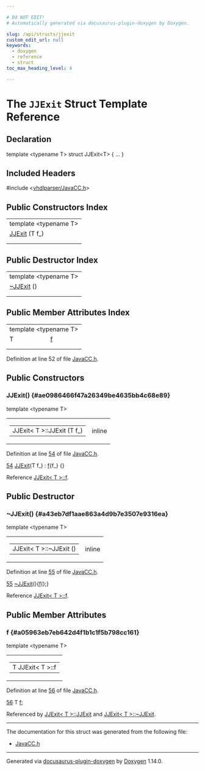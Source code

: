 ```yaml
---

# DO NOT EDIT!
# Automatically generated via docusaurus-plugin-doxygen by Doxygen.

slug: /api/structs/jjexit
custom_edit_url: null
keywords:
  - doxygen
  - reference
  - struct
toc_max_heading_level: 4

---
```


<div class="doxyPage">

# The `JJExit` Struct Template Reference



## Declaration

<div class="doxyDeclaration">
template &lt;typename T&gt;
struct JJExit&lt;T&gt; { ... }
</div>

## Included Headers

<div class="doxyIncludesList">#include &lt;<a href="/web-doxygen/docs/api/files/vhdlparser/javacc-h">vhdlparser/JavaCC.h</a>&gt;
</div>

## Public Constructors Index

<table class="doxyMembersIndex">

<tr class="doxyMemberIndexTemplate">
<td class="doxyMemberIndexTemplate" colspan="2"><div>template &lt;typename T&gt;</div></td>
</tr>
<tr class="doxyMemberIndexItem">
<td class="doxyMemberIndexItemNoTypeNameTemplate" colspan="2" align="left" valign="top"><a href="#ae0986466f47a26349be4635bb4c68e89">JJExit</a> (T f_)</td>
</tr>
<tr class="doxyMemberIndexDescription">
<td class="doxyMemberIndexDescriptionLeft"></td>
<td class="doxyMemberIndexDescriptionRight">
</td>
</tr>
<tr class="doxyMemberIndexSeparator">
<td class="doxyMemberIndexSeparator" colspan="2"></td>
</tr>

</table>

## Public Destructor Index

<table class="doxyMembersIndex">

<tr class="doxyMemberIndexTemplate">
<td class="doxyMemberIndexTemplate" colspan="2"><div>template &lt;typename T&gt;</div></td>
</tr>
<tr class="doxyMemberIndexItem">
<td class="doxyMemberIndexItemNoTypeNameTemplate" colspan="2" align="left" valign="top"><a href="#a43eb7df1aae863a4d9b7e3507e9316ea">~JJExit</a> ()</td>
</tr>
<tr class="doxyMemberIndexDescription">
<td class="doxyMemberIndexDescriptionLeft"></td>
<td class="doxyMemberIndexDescriptionRight">
</td>
</tr>
<tr class="doxyMemberIndexSeparator">
<td class="doxyMemberIndexSeparator" colspan="2"></td>
</tr>

</table>

## Public Member Attributes Index

<table class="doxyMembersIndex">

<tr class="doxyMemberIndexTemplate">
<td class="doxyMemberIndexTemplate" colspan="2"><div>template &lt;typename T&gt;</div></td>
</tr>
<tr class="doxyMemberIndexItem">
<td class="doxyMemberIndexItemTypeTemplate" align="left" valign="top">T</td>
<td class="doxyMemberIndexItemNameTemplate" align="left" valign="top"><a href="#a05963eb7eb642d4f1b1c1f5b798cc161">f</a></td>
</tr>
<tr class="doxyMemberIndexDescription">
<td class="doxyMemberIndexDescriptionLeft"></td>
<td class="doxyMemberIndexDescriptionRight">
</td>
</tr>
<tr class="doxyMemberIndexSeparator">
<td class="doxyMemberIndexSeparator" colspan="2"></td>
</tr>

</table>


<p>Definition at line 52 of file <a href="/web-doxygen/docs/api/files/vhdlparser/javacc-h">JavaCC.h</a>.</p>

<div class="doxySectionDef">

## Public Constructors

### JJExit() {#ae0986466f47a26349be4635bb4c68e89}

<div class="doxyMemberItem">
<div class="doxyMemberProto">
<div class="doxyMemberTemplate">template &lt;typename T&gt;</div>
<table class="doxyMemberLabels">
<tr class="doxyMemberLabels">
<td class="doxyMemberLabelsLeft">
<table class="doxyMemberName">
<tr>
<td class="doxyMemberName">JJExit&lt; T &gt;::JJExit (T f_)</td>
</tr>
</table>
</td>
<td class="doxyMemberLabelsRight">
<span class="doxyMemberLabels">
<span class="doxyMemberLabel inline">inline</span>
</span>
</td>
</tr>
</table>
</div>
<div class="doxyMemberDoc">


<p>Definition at line <a href="/web-doxygen/docs/api/files/vhdlparser/javacc-h/#l00054">54</a> of file <a href="/web-doxygen/docs/api/files/vhdlparser/javacc-h">JavaCC.h</a>.</p>

<div class="doxyProgramListing">

<div class="doxyCodeLine"><span class="doxyLineNumber"><a href="#ae0986466f47a26349be4635bb4c68e89">54</a></span><span class="doxyLineContent"><span class="doxyHighlight">    <a href="#ae0986466f47a26349be4635bb4c68e89">JJExit</a>(T f_) : <a href="#a05963eb7eb642d4f1b1c1f5b798cc161">f</a>{f_} {}</span></span></div>

</div>


Reference <a href="#a05963eb7eb642d4f1b1c1f5b798cc161">JJExit&lt; T &gt;::f</a>.
</div>
</div>

</div>

<div class="doxySectionDef">

## Public Destructor

### ~JJExit() {#a43eb7df1aae863a4d9b7e3507e9316ea}

<div class="doxyMemberItem">
<div class="doxyMemberProto">
<div class="doxyMemberTemplate">template &lt;typename T&gt;</div>
<table class="doxyMemberLabels">
<tr class="doxyMemberLabels">
<td class="doxyMemberLabelsLeft">
<table class="doxyMemberName">
<tr>
<td class="doxyMemberName">JJExit&lt; T &gt;::~JJExit ()</td>
</tr>
</table>
</td>
<td class="doxyMemberLabelsRight">
<span class="doxyMemberLabels">
<span class="doxyMemberLabel inline">inline</span>
</span>
</td>
</tr>
</table>
</div>
<div class="doxyMemberDoc">


<p>Definition at line <a href="/web-doxygen/docs/api/files/vhdlparser/javacc-h/#l00055">55</a> of file <a href="/web-doxygen/docs/api/files/vhdlparser/javacc-h">JavaCC.h</a>.</p>

<div class="doxyProgramListing">

<div class="doxyCodeLine"><span class="doxyLineNumber"><a href="#a43eb7df1aae863a4d9b7e3507e9316ea">55</a></span><span class="doxyLineContent"><span class="doxyHighlight">    <a href="#a43eb7df1aae863a4d9b7e3507e9316ea">~JJExit</a>(){<a href="#a05963eb7eb642d4f1b1c1f5b798cc161">f</a>();}</span></span></div>

</div>


Reference <a href="#a05963eb7eb642d4f1b1c1f5b798cc161">JJExit&lt; T &gt;::f</a>.
</div>
</div>

</div>

<div class="doxySectionDef">

## Public Member Attributes

### f {#a05963eb7eb642d4f1b1c1f5b798cc161}

<div class="doxyMemberItem">
<div class="doxyMemberProto">
<div class="doxyMemberTemplate">template &lt;typename T&gt;</div>
<table class="doxyMemberLabels">
<tr class="doxyMemberLabels">
<td class="doxyMemberLabelsLeft">
<table class="doxyMemberName">
<tr>
<td class="doxyMemberName">T JJExit&lt; T &gt;::f</td>
</tr>
</table>
</td>
</tr>
</table>
</div>
<div class="doxyMemberDoc">


<p>Definition at line <a href="/web-doxygen/docs/api/files/vhdlparser/javacc-h/#l00056">56</a> of file <a href="/web-doxygen/docs/api/files/vhdlparser/javacc-h">JavaCC.h</a>.</p>

<div class="doxyProgramListing">

<div class="doxyCodeLine"><span class="doxyLineNumber"><a href="#a05963eb7eb642d4f1b1c1f5b798cc161">56</a></span><span class="doxyLineContent"><span class="doxyHighlight">    T <a href="#a05963eb7eb642d4f1b1c1f5b798cc161">f</a>;</span></span></div>

</div>


Referenced by <a href="#ae0986466f47a26349be4635bb4c68e89">JJExit&lt; T &gt;::JJExit</a> and <a href="#a43eb7df1aae863a4d9b7e3507e9316ea">JJExit&lt; T &gt;::~JJExit</a>.
</div>
</div>

</div>

<hr/>

<p>The documentation for this struct was generated from the following file:</p>

<ul>
<li><a href="/web-doxygen/docs/api/files/vhdlparser/javacc-h">JavaCC.h</a></li>
</ul>

<hr/>

<p class="doxyGeneratedBy">Generated via <a href="https://github.com/xpack/docusaurus-plugin-doxygen">docusaurus-plugin-doxygen</a> by <a href="https://www.doxygen.nl">Doxygen</a> 1.14.0.</p>

</div>
